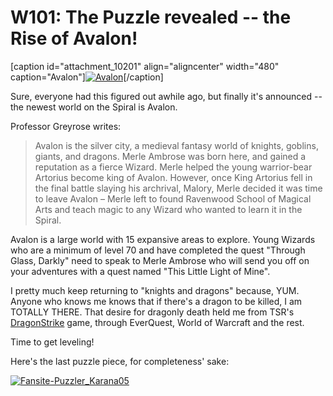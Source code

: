 # W101: The Puzzle revealed -- the Rise of Avalon!

[caption id="attachment\_10201" align="aligncenter" width="480" caption="Avalon"][![](http://westkarana.com/wp-content/uploads/2012/04/Avalon-480x384.jpg "Avalon")](http://westkarana.com/wp-content/uploads/2012/04/Avalon.jpg)[/caption]

Sure, everyone had this figured out awhile ago, but finally it's announced -- the newest world on the Spiral is Avalon. 

Professor Greyrose writes:


> Avalon is the silver city, a medieval fantasy world of knights, goblins, giants, and dragons. Merle Ambrose was born here, and gained a reputation as a fierce Wizard. Merle helped the young warrior-bear Artorius become king of Avalon. However, once King Artorius fell in the final battle slaying his archrival, Malory, Merle decided it was time to leave Avalon – Merle left to found Ravenwood School of Magical Arts and teach magic to any Wizard who wanted to learn it in the Spiral. 

Avalon is a large world with 15 expansive areas to explore. Young Wizards who are a minimum of level 70 and have completed the quest "Through Glass, Darkly" need to speak to Merle Ambrose who will send you off on your adventures with a quest named "This Little Light of Mine".



I pretty much keep returning to "knights and dragons" because, YUM. Anyone who knows me knows that if there's a dragon to be killed, I am TOTALLY THERE. That desire for dragonly death held me from TSR's [DragonStrike](http://en.wikipedia.org/wiki/DragonStrike_(video_game)) game, through EverQuest, World of Warcraft and the rest.

Time to get leveling!

Here's the last puzzle piece, for completeness' sake:

[![](http://westkarana.com/wp-content/uploads/2012/04/Fansite-Puzzler_Karana05.jpg "Fansite-Puzzler_Karana05")](http://westkarana.com/wp-content/uploads/2012/04/Fansite-Puzzler_Karana05.jpg)
